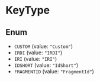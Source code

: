 # KeyType

## Enum

* `CUSTOM` (value: `"Custom"`)
* `IRDI` (value: `"IRDI"`)
* `IRI` (value: `"IRI"`)
* `IDSHORT` (value: `"IdShort"`)
* `FRAGMENTID` (value: `"FragmentId"`)
